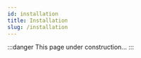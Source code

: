 ```yaml
---
id: installation
title: Installation
slug: /installation
---
```


:::danger
This page under construction...
:::


